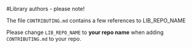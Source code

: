 #Library authors - please note!

The file `CONTRIBUTING.md` contains a few references to LIB_REPO_NAME

Please change `LIB_REPO_NAME` to **your repo name** when adding `CONTRIBUTING.md` to your repo.
